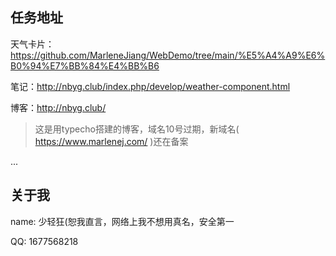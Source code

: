 ## 任务地址

天气卡片：https://github.com/MarleneJiang/WebDemo/tree/main/%E5%A4%A9%E6%B0%94%E7%BB%84%E4%BB%B6

笔记：http://nbyg.club/index.php/develop/weather-component.html

博客：http://nbyg.club/

> 这是用typecho搭建的博客，域名10号过期，新域名( https://www.marlenej.com/ )还在备案

...



## 关于我

name: 少轻狂(恕我直言，网络上我不想用真名，安全第一

QQ: 1677568218
